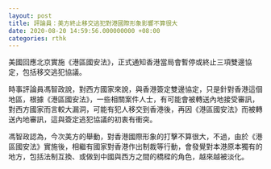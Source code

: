 ```yaml
---
layout: post
title: 評論員：美方終止移交逃犯對港國際形象影響不算很大
date: 2020-08-20 14:59:56.000000000 +08:00
categories: rthk
---
```


美國回應北京實施《港區國安法》，正式通知香港當局會暫停或終止三項雙邊協定，包括移交逃犯協議。

時事評論員馮智政說，對西方國家來說，與香港簽定雙邊協定，只是針對香港這個地區，根據《港區國安法》，一些相關案件人士，有可能會被轉送內地接受審訊，對西方國家而言較大漏洞，可能有犯人移交到香港後，再因《港區國安法》而被轉送內地審訊，這與簽定逃犯協議的初衷有衝突。

馮智政認為，今次美方的舉動，對香港國際形象的打擊不算很大，不過，由於《港區國安法》實施後，相繼有國家對香港作出制裁等行動，會發覺對本港原本獨有的地方，包括法制互換、或做到中國與西方之間的橋樑的角色，越來越被淡化。

